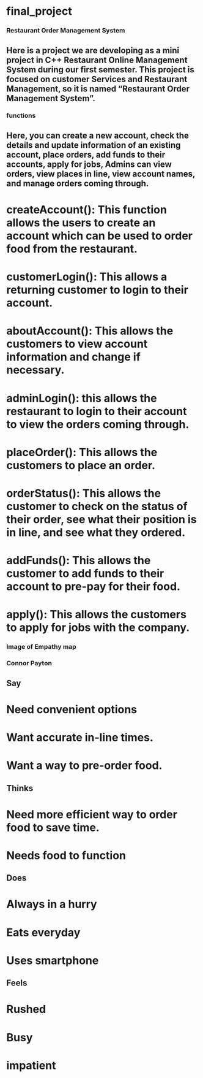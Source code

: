# final_project

### Restaurant Order Management System
## Here is a project we are developing as a mini project in C++ Restaurant Online Management System during our first semester. This project is focused on customer Services and Restaurant Management, so it is named “Restaurant Order Management System”.

### functions
## Here, you can create a new account, check the details and update information of an existing account, place orders, add funds to their accounts, apply for jobs, Admins can view orders, view places in line, view account names, and manage orders coming through.
# createAccount(): This function allows the users to create an account which can be used to order food from the restaurant.
# customerLogin(): This allows a returning customer to login to their account. 
# aboutAccount(): This allows the customers to view account information and change if necessary. 
# adminLogin(): this allows the restaurant to login to their account to view the orders coming through.
# placeOrder(): This allows the customers to place an order. 
# orderStatus(): This allows the customer to check on the status of their order, see what their position is in line, and see what they ordered.
# addFunds(): This allows the customer to add funds to their account to pre-pay for their food. 
# apply(): This allows the customers to apply for jobs with the company.



### Image of Empathy map
### Connor Payton

## Say
# Need convenient options
# Want accurate in-line times.
# Want a way to pre-order food.

## Thinks
# Need more efficient way to order food to save time.
# Needs food to function

## Does
# Always in a hurry
# Eats everyday
# Uses smartphone 

## Feels
# Rushed
# Busy
# impatient




